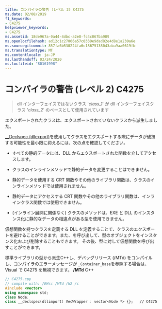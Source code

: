 ```yaml
---
title: コンパイラの警告 (レベル 2) C4275
ms.date: 02/08/2019
f1_keywords:
- C4275
helpviewer_keywords:
- C4275
ms.assetid: 18de967a-0a44-4dbc-a2e8-fc4c067ba909
ms.openlocfilehash: ad12c1c27006a57c8339e9dad82e4d8e1a239a6e
ms.sourcegitcommit: 857fa6b530224fa6c18675138043aba9aa0619fb
ms.translationtype: MT
ms.contentlocale: ja-JP
ms.lasthandoff: 03/24/2020
ms.locfileid: "80161998"
---
```

# <a name="compiler-warning-level-2-c4275"></a>コンパイラの警告 (レベル 2) C4275

> dll インターフェイスではないクラス '*class_1*' が dll インターフェイスクラス '*class_2*' のベースとして使用されています

エクスポートされたクラスは、エクスポートされていないクラスから派生しました。

[__Declspec (dllexport)](../../cpp/dllexport-dllimport.md)を使用してクラスをエクスポートする際にデータが破損する可能性を最小限に抑えるには、次の点を確認してください。

- すべての静的データには、DLL からエクスポートされた関数を介してアクセスします。

- クラスのインラインメソッドで静的データを変更することはできません。

- 静的データを使用する CRT 関数やその他のライブラリ関数は、クラスのインラインメソッドでは使用されません。

- 静的データにアクセスする CRT 関数やその他のライブラリ関数は、インラインクラス関数では使用できません。

- (インライン展開に関係なく) クラスのメソッドは、EXE と DLL のインスタンス化に静的なデータの相違点がある型を使用できません。

仮想関数を持つクラスを定義する DLL を定義することで、クラスのエクスポートを避けることができます。また、を呼び出して、型のオブジェクトをインスタンス化および削除することもできます。  その後、型に対して仮想関数を呼び出すことができます。

標準ライブラリの型から派生C++し、デバッグリリース (/MTd) をコンパイルし、コンパイラのエラーメッセージが `_Container_base`を参照する場合は、Visual で C4275 を無視できます。 **/MTd** C++

```cpp
// C4275.cpp
// compile with: /EHsc /MTd /W2 /c
#include <vector>
using namespace std;
class Node;
class __declspec(dllimport) VecWrapper : vector<Node *> {};   // C4275
```
